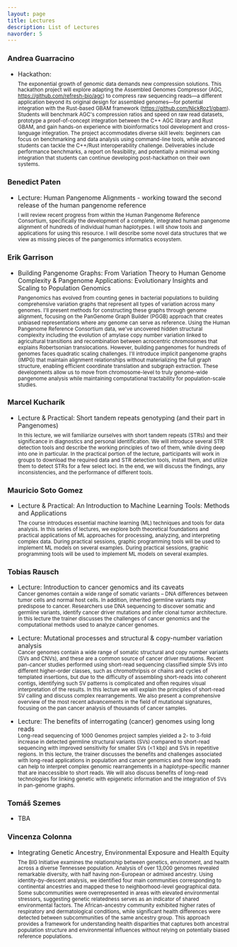 ```yaml
---
layout: page
title: Lectures
description: List of Lectures
navorder: 5
---
```

### Andrea Guarracino

- Hackathon:<br>
<sub>The exponential growth of genomic data demands new compression solutions. This hackathon project will explore adapting the Assembled Genomes Compressor (AGC, https://github.com/refresh-bio/agc) to compress raw sequencing reads—a different application beyond its original design for assembled genomes—for potential integration with the Rust-based GBAM framework (https://github.com/NickRoz1/gbam). Students will benchmark AGC's compression ratios and speed on raw read datasets, prototype a proof-of-concept integration between the C++ AGC library and Rust GBAM, and gain hands-on experience with bioinformatics tool development and cross-language integration. The project accommodates diverse skill levels: beginners can focus on benchmarking and data analysis using command-line tools, while advanced students can tackle the C++/Rust interoperability challenge. Deliverables include performance benchmarks, a report on feasibility, and potentially a minimal working integration that students can continue developing post-hackathon on their own systems.</sub>

### Benedict Paten

- Lecture: Human Pangenome Alignments - working toward the second release of the human pangenome reference<br>
<sub>I will review recent progress from within the Human Pangenome Reference Consortium, specifically the development of a complete, integrated human pangenome alignment of hundreds of individual human haplotypes. I will show tools and applications for using this resource. I will describe some novel data structures that we view as missing pieces of the pangenomics informatics ecosystem.</sub>

### Erik Garrison

- Building Pangenome Graphs: From Variation Theory to Human Genome Complexity & Pangenome Applications: Evolutionary Insights and Scaling to Population Genomics<br>
<sub>Pangenomics has evolved from counting genes in bacterial populations to building comprehensive variation graphs that represent all types of variation across many genomes. I'll present methods for constructing these graphs through genome alignment, focusing on the PanGenome Graph Builder (PGGB) approach that creates unbiased representations where any genome can serve as reference. Using the Human Pangenome Reference Consortium data, we've uncovered hidden structural complexity including the evolution of amylase copy number variation linked to agricultural transitions and recombination between acrocentric chromosomes that explains Robertsonian translocations. However, building pangenomes for hundreds of genomes faces quadratic scaling challenges. I'll introduce implicit pangenome graphs (IMPG) that maintain alignment relationships without materializing the full graph structure, enabling efficient coordinate translation and subgraph extraction. These developments allow us to move from chromosome-level to truly genome-wide pangenome analysis while maintaining computational tractability for population-scale studies.</sub>

### Marcel Kucharík

- Lecture & Practical: Short tandem repeats genotyping (and their part in Pangenomes)<br>
<sub> In this lecture, we will familiarize ourselves with short tandem repeats (STRs) and their significance in diagnostics and personal identification. We will introduce several STR detection tools and describe the working principles of two of them, while diving deep into one in particular. In the practical portion of the lecture, participants will work in groups to download the required data and STR detection tools, install them, and utilize them to detect STRs for a few select loci. In the end, we will discuss the findings, any inconsistencies, and the performance of different tools.</sub>

### Mauricio Soto Gomez

- Lecture & Practical: An Introduction to Machine Learning Tools: Methods and Applications<br>
<sub>The course introduces essential machine learning (ML) techniques and tools for data analysis. In this series of lectures, we explore both theoretical foundations and practical applications of ML approaches for processing, analyzing, and interpreting complex data. During practical sessions, graphic programming tools will be used to implement ML models on several examples. During practical sessions, graphic programming tools will be used to implement ML models on several examples.</sub>

### Tobias Rausch

- Lecture: Introduction to cancer genomics and its caveats<br>
<sub>Cancer genomes contain a wide range of somatic variants – DNA differences between tumor cells and normal host cells. In addition, inherited germline variants may predispose to cancer. Researchers use DNA sequencing to discover somatic and germline variants, identify cancer driver mutations and infer clonal tumor architecture. In this lecture the trainer discusses the challenges of cancer genomics and the computational methods used to analyze cancer genomes.</sub>

- Lecture: Mutational processes and structural & copy-number variation analysis<br>
<sub>Cancer genomes contain a wide range of somatic structural and copy number variants (SVs and CNVs), and these are a common source of cancer driver mutations. Recent pan-cancer studies performed using short-read sequencing classified simple SVs into different higher-order classes, such as chromothripsis or chains and cycles of templated insertions, but due to the difficulty of assembling short-reads into coherent contigs, identifying such SV patterns is complicated and often requires visual interpretation of the results. In this lecture we will explain the principles of short-read SV calling and discuss complex rearrangements. We also present a comprehensive overview of the most recent advancements in the field of mutational signatures, focusing on the pan cancer analysis of thousands of cancer samples.</sub>

- Lecture: The benefits of interrogating (cancer) genomes using long reads<br>
<sub>Long-read sequencing of 1000 Genomes project samples yielded a 2- to 3-fold increase in detected germline structural variants (SVs) compared to short-read sequencing with improved sensitivity for smaller SVs (<1 kbp) and SVs in repetitive regions. In this lecture, the trainer discusses the benefits and challenges associated with long-read applications in population and cancer genomics and how long reads can help to interpret complex genomic rearrangements in a haplotype-specific manner that are inaccessible to short reads. We will also discuss benefits of long-read technologies for linking genetic with epigenetic information and the integration of SVs in pan-genome graphs.</sub>

### Tomáš Szemes

- TBA<br>

### Vincenza Colonna

- Integrating Genetic Ancestry, Environmental Exposure and Health Equity<br>
<sub>The BIG Initiative examines the relationship between genetics, environment, and health across a diverse Tennessee population. Analysis of over 13,000 genomes revealed remarkable diversity, with half having non-European or admixed ancestry. Using identity-by-descent analysis, we identified four main communities corresponding to continental ancestries and mapped these to neighborhood-level geographical data. Some subcommunities were overrepresented in areas with elevated environmental stressors, suggesting genetic relatedness serves as an indicator of shared environmental factors. The African-ancestry community exhibited higher rates of respiratory and dermatological conditions, while significant health differences were detected between subcommunities of the same ancestry group. This approach provides a framework for understanding health disparities that captures both ancestral population structure and environmental influences without relying on potentially biased reference populations.</sub>
